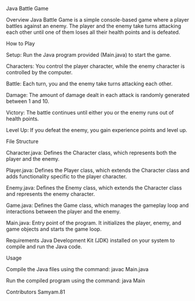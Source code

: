 Java Battle Game

Overview
Java Battle Game is a simple console-based game where a player battles against an enemy. The player and the enemy take turns attacking each other until one of them loses all their health points and is defeated.

How to Play


Setup: Run the Java program provided (Main.java) to start the game.

Characters: You control the player character, while the enemy character is controlled by the computer.

Battle: Each turn, you and the enemy take turns attacking each other.

Damage: The amount of damage dealt in each attack is randomly generated between 1 and 10.

Victory: The battle continues until either you or the enemy runs out of health points.

Level Up: If you defeat the enemy, you gain experience points and level up.

File Structure

Character.java: Defines the Character class, which represents both the player and the enemy.

Player.java: Defines the Player class, which extends the Character class and adds functionality specific to the player character.

Enemy.java: Defines the Enemy class, which extends the Character class and represents the enemy character.

Game.java: Defines the Game class, which manages the gameplay loop and interactions between the player and the enemy.

Main.java: Entry point of the program. It initializes the player, enemy, and game objects and starts the game loop.



Requirements
Java Development Kit (JDK) installed on your system to compile and run the Java code.

Usage

Compile the Java files using the command: javac Main.java

Run the compiled program using the command: java Main


Contributors
Samyam.81
